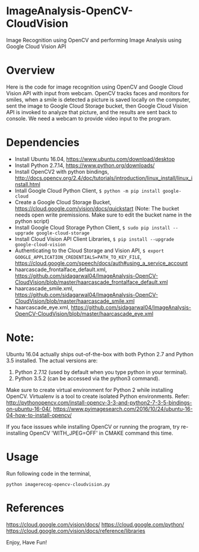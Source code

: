# ImageAnalysis-OpenCV-CloudVision
Image Recognition using OpenCV and performing Image Analysis using Google Cloud Vision API

# Overview
Here is the code for image recognition using OpenCV and Google Cloud Vision API with input from webcam. OpenCV tracks faces and monitors for smiles, when a smile is detected a picture is saved locally on the computer, sent the image to Google Cloud Storage bucket, then Google Cloud Vision API is invoked to analyze that picture, and the results are sent back to console. We need a webcam to provide video input to the program.  

# Dependencies
- Install Ubuntu 16.04, https://www.ubuntu.com/download/desktop
- Install Python 2.7.14, https://www.python.org/downloads/
- Install OpenCV2 with python bindings, http://docs.opencv.org/2.4/doc/tutorials/introduction/linux_install/linux_install.html
- Intall Google Cloud Python Client, `$ python -m pip install google-cloud`
- Create a Google Cloud Storage Bucket, https://cloud.google.com/vision/docs/quickstart (Note: The bucket needs open write premissions. Make sure to edit the bucket name in the python script)
- Install Google Cloud Storage Python Client, `$ sudo pip install --upgrade google-cloud-storage`
- Install Cloud Vision API Client Libraries, `$ pip install --upgrade google-cloud-vision`
- Authenticating to the Cloud Storage and Vision API, `$ export GOOGLE_APPLICATION_CREDENTIALS=PATH_TO_KEY_FILE`, https://cloud.google.com/speech/docs/auth#using_a_service_account
- haarcascade_frontalface_default.xml, https://github.com/sidagarwal04/ImageAnalysis-OpenCV-CloudVision/blob/master/haarcascade_frontalface_default.xml
- haarcascade_smile.xml, https://github.com/sidagarwal04/ImageAnalysis-OpenCV-CloudVision/blob/master/haarcascade_smile.xml
- haarcascade_eye.xml, https://github.com/sidagarwal04/ImageAnalysis-OpenCV-CloudVision/blob/master/haarcascade_eye.xml

# Note: 
Ubuntu 16.04 actually ships out-of-the-box with both Python 2.7 and Python 3.5 installed. The actual versions are:
 1. Python 2.7.12 (used by default when you type python in your terminal).
 2. Python 3.5.2 (can be accessed via the python3 command).
    
Make sure to create virtual environment for Python 2 while installing OpenCV. Virtualenv is a tool to create isolated Python environments. Refer: http://pythonopencv.com/install-opencv-3-3-and-python2-7-3-5-bindings-on-ubuntu-16-04/, https://www.pyimagesearch.com/2016/10/24/ubuntu-16-04-how-to-install-opencv/

If you face isssues while installing OpenCV or running the program, try re-installing OpenCV 'WITH_JPEG=OFF' in CMAKE command this time.


# Usage
Run following code in the terminal,

`python imagerecog-opencv-cloudvision.py`

# References
https://cloud.google.com/vision/docs/
https://cloud.google.com/python/
https://cloud.google.com/vision/docs/reference/libraries

Enjoy, Have Fun!

